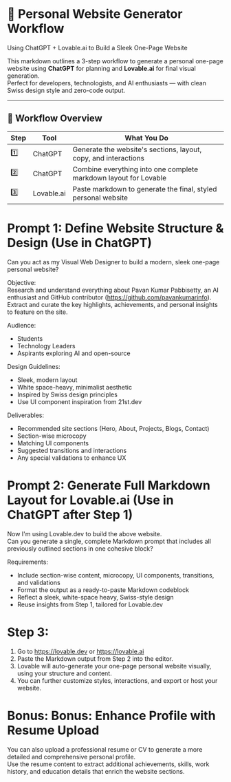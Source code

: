 
# 🧠 Personal Website Generator Workflow  
Using ChatGPT + Lovable.ai to Build a Sleek One-Page Website

This markdown outlines a 3-step workflow to generate a personal one-page website using **ChatGPT** for planning and **Lovable.ai** for final visual generation.  
Perfect for developers, technologists, and AI enthusiasts — with clean Swiss design style and zero-code output.

---

## 🚀 Workflow Overview

| Step | Tool         | What You Do                                                             |
|------|--------------|-------------------------------------------------------------------------|
| 1️⃣   | ChatGPT      | Generate the website's sections, layout, copy, and interactions         |
| 2️⃣   | ChatGPT      | Combine everything into one complete markdown layout for Lovable        |
| 3️⃣   | Lovable.ai   | Paste markdown to generate the final, styled personal website           |

# Prompt 1: Define Website Structure & Design (Use in ChatGPT)

Can you act as my Visual Web Designer to build a modern, sleek one-page personal website?

Objective:  
Research and understand everything about Pavan Kumar Pabbisetty, an AI enthusiast and GitHub contributor (https://github.com/pavankumarinfo).  
Extract and curate the key highlights, achievements, and personal insights to feature on the site.

Audience:  
- Students  
- Technology Leaders  
- Aspirants exploring AI and open-source

Design Guidelines:  
- Sleek, modern layout  
- White space-heavy, minimalist aesthetic  
- Inspired by Swiss design principles  
- Use UI component inspiration from 21st.dev

Deliverables:  
- Recommended site sections (Hero, About, Projects, Blogs, Contact)  
- Section-wise microcopy  
- Matching UI components  
- Suggested transitions and interactions  
- Any special validations to enhance UX

# Prompt 2: Generate Full Markdown Layout for Lovable.ai (Use in ChatGPT after Step 1)
Now I'm using Lovable.dev to build the above website.  
Can you generate a single, complete Markdown prompt that includes all previously outlined sections in one cohesive block?

Requirements:  
- Include section-wise content, microcopy, UI components, transitions, and validations  
- Format the output as a ready-to-paste Markdown codeblock  
- Reflect a sleek, white-space heavy, Swiss-style design  
- Reuse insights from Step 1, tailored for Lovable.dev

# Step 3: 
1. Go to https://lovable.dev or https://lovable.ai
2. Paste the Markdown output from Step 2 into the editor.
3. Lovable will auto-generate your one-page personal website visually, using your structure and content.
4. You can further customize styles, interactions, and export or host your website.


# Bonus: Bonus: Enhance Profile with Resume Upload
You can also upload a professional resume or CV to generate a more detailed and comprehensive personal profile.  
Use the resume content to extract additional achievements, skills, work history, and education details that enrich the website sections.
